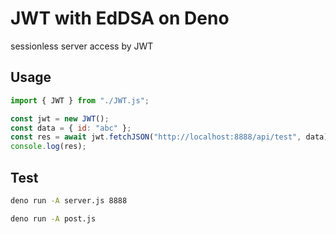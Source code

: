 # JWT with EdDSA on Deno

sessionless server access by JWT

## Usage

```JavaScript
import { JWT } from "./JWT.js";

const jwt = new JWT();
const data = { id: "abc" };
const res = await jwt.fetchJSON("http://localhost:8888/api/test", data);
console.log(res);
```

## Test

```sh
deno run -A server.js 8888
```

```sh
deno run -A post.js
```
